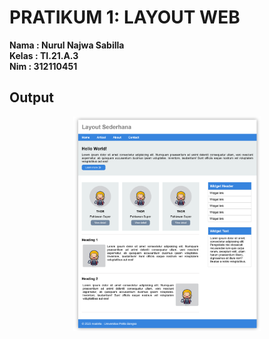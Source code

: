 # PRATIKUM 1: LAYOUT WEB

**Nama : Nurul Najwa Sabilla** <br/>
**Kelas : TI.21.A.3** <br/>
**Nim : 312110451** <br/>

## Output

<img
  src="./img/praktikum1.png"
  alt="output"
  style="display: block; margin: auto; max-width: 300px">
